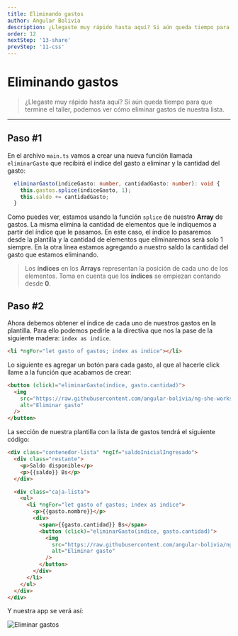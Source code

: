 ```yaml
---
title: Eliminando gastos
author: Angular Bolivia
description: ¿Llegaste muy rápido hasta aquí? Si aún queda tiempo para que termine el taller, podemos ver cómo eliminar gastos de nuestra lista.
order: 12
nextStep: '13-share'
prevStep: '11-css'
---
```


# Eliminando gastos

> ¿Llegaste muy rápido hasta aquí? Si aún queda tiempo para que termine el taller, podemos ver cómo eliminar gastos de nuestra lista.

---

## Paso #1

En el archivo `main.ts` vamos a crear una nueva función llamada `eliminarGasto` que recibirá el índice del gasto a eliminar y la cantidad del gasto:

```typescript
  eliminarGasto(indiceGasto: number, cantidadGasto: number): void {
    this.gastos.splice(indiceGasto, 1);
    this.saldo += cantidadGasto;
  }
```

Como puedes ver, estamos usando la función `splice` de nuestro **Array** de gastos. La misma elimina la cantidad de elementos que le indiquemos a partir del índice que le pasamos. En este caso, el índice lo pasaremos desde la plantilla y la cantidad de elementos que eliminaremos será solo 1 siempre. En la otra línea estamos agregando a nuestro saldo la cantidad del gasto que estamos eliminando.

> Los **índices** en los **Arrays** representan la posición de cada uno de los elementos. Toma en cuenta que los **índices** se empiezan contando desde **0**.

## Paso #2

Ahora debemos obtener el índice de cada uno de nuestros gastos en la plantilla. Para ello podemos pedirle a la directiva que nos la pase de la siguiente madera: `index as indice`.

```html
<li *ngFor="let gasto of gastos; index as indice"></li>
```

Lo siguiente es agregar un botón para cada gasto, al que al hacerle click llame a la función que acabamos de crear:

```html
<button (click)="eliminarGasto(indice, gasto.cantidad)">
  <img
    src="https://raw.githubusercontent.com/angular-bolivia/ng-she-workshop/develop/src/assets/trash-icon.svg"
    alt="Eliminar gasto"
  />
</button>
```

La sección de nuestra plantilla con la lista de gastos tendrá el siguiente código:

```html
<div class="contenedor-lista" *ngIf="saldoInicialIngresado">
  <div class="restante">
    <p>Saldo disponible</p>
    <p>{{saldo}} Bs</p>
  </div>

  <div class="caja-lista">
    <ul>
      <li *ngFor="let gasto of gastos; index as indice">
        <p>{{gasto.nombre}}</p>
        <div>
          <span>{{gasto.cantidad}} Bs</span>
          <button (click)="eliminarGasto(indice, gasto.cantidad)">
            <img
              src="https://raw.githubusercontent.com/angular-bolivia/ng-she-workshop/develop/src/assets/trash-icon.svg"
              alt="Eliminar gasto"
            />
          </button>
        </div>
      </li>
    </ul>
  </div>
</div>
```

Y nuestra app se verá así:

![Eliminar gastos](/images/tutorial/template-7.png)
